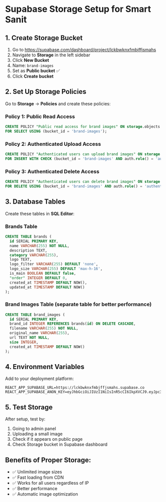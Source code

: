 # Supabase Storage Setup for Smart Sanit

## 1. Create Storage Bucket
1. Go to https://supabase.com/dashboard/project/lckbwknxfmbjffjsmahs
2. Navigate to **Storage** in the left sidebar
3. Click **New Bucket**
4. Name: `brand-images`
5. Set as **Public bucket** ✅
6. Click **Create bucket**

## 2. Set Up Storage Policies
Go to **Storage** → **Policies** and create these policies:

### Policy 1: Public Read Access
```sql
CREATE POLICY "Public read access for brand images" ON storage.objects
FOR SELECT USING (bucket_id = 'brand-images');
```

### Policy 2: Authenticated Upload Access
```sql
CREATE POLICY "Authenticated users can upload brand images" ON storage.objects
FOR INSERT WITH CHECK (bucket_id = 'brand-images' AND auth.role() = 'authenticated');
```

### Policy 3: Authenticated Delete Access
```sql
CREATE POLICY "Authenticated users can delete brand images" ON storage.objects
FOR DELETE USING (bucket_id = 'brand-images' AND auth.role() = 'authenticated');
```

## 3. Database Tables
Create these tables in **SQL Editor**:

### Brands Table
```sql
CREATE TABLE brands (
  id SERIAL PRIMARY KEY,
  name VARCHAR(255) NOT NULL,
  description TEXT,
  category VARCHAR(255),
  logo TEXT,
  logo_filter VARCHAR(255) DEFAULT 'none',
  logo_size VARCHAR(255) DEFAULT 'max-h-16',
  is_main BOOLEAN DEFAULT false,
  "order" INTEGER DEFAULT 0,
  created_at TIMESTAMP DEFAULT NOW(),
  updated_at TIMESTAMP DEFAULT NOW()
);
```

### Brand Images Table (separate table for better performance)
```sql
CREATE TABLE brand_images (
  id SERIAL PRIMARY KEY,
  brand_id INTEGER REFERENCES brands(id) ON DELETE CASCADE,
  filename VARCHAR(255) NOT NULL,
  original_name VARCHAR(255),
  url TEXT NOT NULL,
  size INTEGER,
  created_at TIMESTAMP DEFAULT NOW()
);
```

## 4. Environment Variables
Add to your deployment platform:
```
REACT_APP_SUPABASE_URL=https://lckbwknxfmbjffjsmahs.supabase.co
REACT_APP_SUPABASE_ANON_KEY=eyJhbGciOiJIUzI1NiIsInR5cCI6IkpXVCJ9.eyJpc3MiOiJzdXBhYmFzZSIsInJlZiI6Imxja2J3a254Zm1iamZmanNtYWhzIiwicm9sZSI6ImFub24iLCJpYXQiOjE3NTk2ODU5OTEsImV4cCI6MjA3NTI2MTk5MX0.NxHuviT07Wv2WfIHfHEHiLcMQiWWImK7VREF2pgZjJk
```

## 5. Test Storage
After setup, test by:
1. Going to admin panel
2. Uploading a small image
3. Check if it appears on public page
4. Check Storage bucket in Supabase dashboard

## Benefits of Proper Storage:
- ✅ Unlimited image sizes
- ✅ Fast loading from CDN
- ✅ Works for all users regardless of IP
- ✅ Better performance
- ✅ Automatic image optimization

